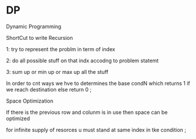 # DP
Dynamic Programming


ShortCut to write Recursion

 1: try to represent the problm in term of index 

 2: do all possible stuff on that indx accodng to problem statemt

 3: sum up or min up or max up all the stuff 

In order to cnt ways we hve to determines the base condN which returns 1 if we reach destination else return 0 ;


Space Optimization

If there is the previous row and colunm is in use then space can be optimized


for infinite supply of resorces u must stand at same index in tke condition ;